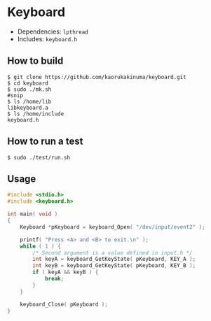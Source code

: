 # Keyboard

+ Dependencies: `lpthread`
+ Includes: `keyboard.h`


## How to build

```
$ git clone https://github.com/kaorukakinuma/keyboard.git
$ cd keyboard
$ sudo ./mk.sh
#snip
$ ls /home/lib
libkeyboard.a
$ ls /home/include
keyboard.h
```


## How to run a test

```
$ sudo ./test/run.sh
```


## Usage

```c
#include <stdio.h>
#include <keyboard.h>

int main( void )
{
    Keyboard *pKeyboard = keyboard_Open( "/dev/input/event2" );

    printf( "Press <A> and <B> to exit.\n" );
    while ( 1 ) {
        /* Second argument is a value defined in input.h */
        int keyA = keyboard_GetKeyState( pKeyboard, KEY_A );
        int keyB = keyboard_GetKeyState( pKeyboard, KEY_B );
        if ( keyA && keyB ) {
            break;
        }
    }

    keyboard_Close( pKeyboard );
}
```
